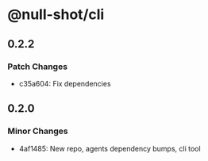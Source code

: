 # @null-shot/cli

## 0.2.2

### Patch Changes

- c35a604: Fix dependencies

## 0.2.0

### Minor Changes

- 4af1485: New repo, agents dependency bumps, cli tool
